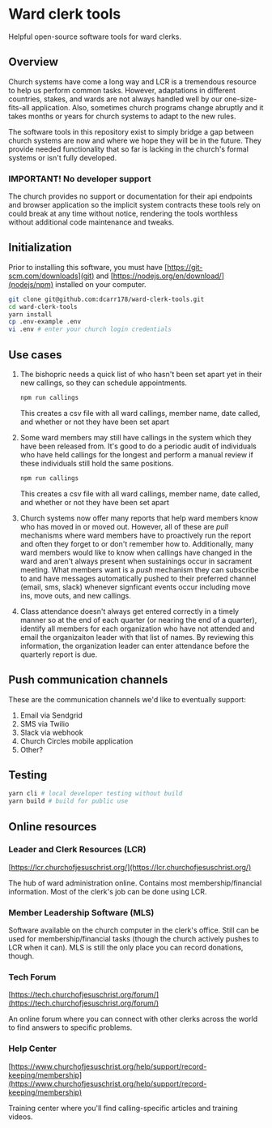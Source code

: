 # Ward clerk tools
Helpful open-source software tools for ward clerks.

## Overview
Church systems have come a long way and LCR is a tremendous resource to help us perform common tasks. However, adaptations in different countries, stakes, and wards
are not always handled well by our one-size-fits-all application. Also, sometimes church programs change abruptly and it takes months or years for church systems
to adapt to the new rules.

The software tools in this repository exist to simply bridge a gap between church systems are now and where we hope they will be in the future. They provide needed
functionality that so far is lacking in the church's formal systems or isn't fully developed.

### IMPORTANT! No developer support
The church provides no support or documentation for their api endpoints and browser
application so the implicit system contracts these tools rely on could break at any time without notice, rendering
the tools worthless without additional code maintenance and tweaks.

## Initialization
Prior to installing this software, you must have [https://git-scm.com/downloads](git) and [https://nodejs.org/en/download/](nodejs/npm) installed on your computer.

```bash
git clone git@github.com:dcarr178/ward-clerk-tools.git
cd ward-clerk-tools
yarn install
cp .env-example .env
vi .env # enter your church login credentials
```

## Use cases

1. The bishopric needs a quick list of who hasn't been set apart yet in their new callings, so they can schedule appointments.

   ```bash
   npm run callings
   ```
   This creates a csv file with all ward callings, member name, date called, and whether or not they have been set apart


2. Some ward members may still have callings in the system which they have been released from. It's good to do a periodic audit of individuals who have held
callings for the longest and perform a manual review if these individuals still hold the same positions.

   ```bash
   npm run callings
   ```
   This creates a csv file with all ward callings, member name, date called, and whether or not they have been set apart


3. Church systems now offer many reports that help ward members know who has moved in or moved out. However, all of these are *pull* mechanisms where ward members have to proactively run the report and often they forget to or don't remember how to. Additionally, many ward members would like to know when callings have changed in the ward and aren't always present when sustainings occur in sacrament meeting. What members want is a *push* mechanism they can subscribe to and have messages automatically pushed to their preferred channel (email, sms, slack) whenever signficant events occur including move ins, move outs, and new callings.


4. Class attendance doesn't always get entered correctly in a timely manner so at the end of each quarter (or nearing the end of a quarter), identify
all members for each organization who have not attended and email the organizaiton leader with that list of names. By reviewing this information, the organization leader can enter attendance before the quarterly report is due.

## Push communication channels
These are the communication channels we'd like to eventually support:

1. Email via Sendgrid
2. SMS via Twilio
3. Slack via webhook
4. Church Circles mobile application
5. Other?

## Testing
```bash
yarn cli # local developer testing without build
yarn build # build for public use
```

## Online resources

### Leader and Clerk Resources (LCR)
[https://lcr.churchofjesuschrist.org/](https://lcr.churchofjesuschrist.org/)

The hub of ward administration online. Contains most membership/financial information. Most of the clerk's job can be done using LCR.

### Member Leadership Software (MLS)
Software available on the church computer in the clerk's office. Still can be used for membership/financial tasks (though the church actively pushes to LCR when it can). MLS is still the only place you can record donations, though.

### Tech Forum
[https://tech.churchofjesuschrist.org/forum/](https://tech.churchofjesuschrist.org/forum/)

An online forum where you can connect with other clerks across the world to find answers to specific problems.

### Help Center
[https://www.churchofjesuschrist.org/help/support/record-keeping/membership](https://www.churchofjesuschrist.org/help/support/record-keeping/membership)

Training center where you'll find calling-specific articles and training videos.

